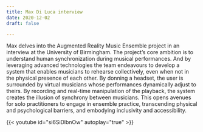 ```yaml
---
title: Max Di Luca interview
date: 2020-12-02
draft: false

---
```

Max delves into the Augmented Reality Music Ensemble project in an interview at the University of Birmingham. The project’s core ambition is to understand human synchronization during musical performances. And by leveraging advanced technologies the team endeavours to develop a system that enables musicians to rehearse collectively, even when not in the physical presence of each other. By donning a headset, the user is surrounded by virtual musicians whose performances dynamically adjust to theirs. By recording and real-time manipulation of the playback, the system creates the illusion of synchrony between musicians. This opens avenues for solo practitioners to engage in ensemble practice, transcending physical and psychological barriers, and embodying inclusivity and accessibility. 

{{< youtube id="si6SiDlbnOw" autoplay="true" >}}

